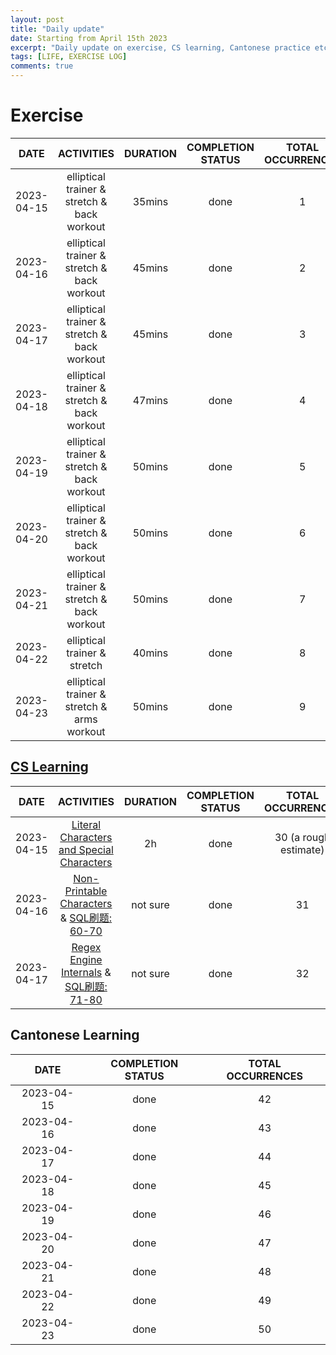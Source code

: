 ```yaml
---
layout: post
title: "Daily update"
date: Starting from April 15th 2023
excerpt: "Daily update on exercise, CS learning, Cantonese practice etc."  
tags: [LIFE, EXERCISE LOG]
comments: true
---
```


# Exercise   

| DATE	| ACTIVITIES | DURATION | COMPLETION STATUS | TOTAL OCCURRENCES | Countdown |
| :----: | :----: | :----: | :----: | :----:| :---: |
| 2023-04-15 | elliptical trainer & stretch & back workout | 35mins | done | 1 | 100 |
| 2023-04-16 | elliptical trainer & stretch & back workout | 45mins | done | 2 | 99 |
| 2023-04-17 | elliptical trainer & stretch & back workout | 45mins | done | 3 | 98 |
| 2023-04-18 | elliptical trainer & stretch & back workout | 47mins | done | 4 | 97 |
| 2023-04-19 | elliptical trainer & stretch & back workout | 50mins | done | 5 | 96 |
| 2023-04-20 | elliptical trainer & stretch & back workout | 50mins | done | 6 | 95 |
| 2023-04-21 | elliptical trainer & stretch & back workout | 50mins | done | 7 | 94 |
| 2023-04-22 | elliptical trainer & stretch | 40mins | done | 8 | 93 |
| 2023-04-23 | elliptical trainer & stretch & arms workout | 50mins | done | 9 | 92 |

## [CS Learning](https://mu-1104.github.io/CS-Learning-Log/)


| DATE	| ACTIVITIES | DURATION | COMPLETION STATUS | TOTAL OCCURRENCES |
| :----: | :----: | :----: | :----: | :----:|
| 2023-04-15| [Literal Characters and Special Characters](https://www.regular-expressions.info/characters.html) | 2h | done | 30 (a rough estimate) |
| 2023-04-16| [Non-Printable Characters](https://www.regular-expressions.info/nonprint.html) & [SQL刷题: 60-70](https://www.nowcoder.com/exam/oj?page=1&tab=SQL%E7%AF%87&topicId=298)  | not sure  | done | 31 |
| 2023-04-17| [Regex Engine Internals](https://se.ifmo.ru/~ad/Documentation/Mastering_RegExp/mastregex2-CHP-4-SECT-1.html) & [SQL刷题: 71-80](https://www.nowcoder.com/exam/oj?page=1&tab=SQL%E7%AF%87&topicId=298)  | not sure | done | 32 |


## Cantonese Learning

| DATE	| COMPLETION STATUS | TOTAL OCCURRENCES |
| :----: | :----: | :----: |
| 2023-04-15 | done | 42 |
| 2023-04-16 | done | 43 |
| 2023-04-17 | done | 44 |
| 2023-04-18 | done | 45 |
| 2023-04-19 | done | 46 |
| 2023-04-20 | done | 47 |
| 2023-04-21 | done | 48 |
| 2023-04-22 | done | 49 |
| 2023-04-23 | done | 50 |
